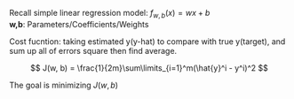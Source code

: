 

Recall simple linear regression model: $f_{w,b}(x) = wx + b$  
**w,b**: Parameters/Coefficients/Weights

Cost fucntion: taking estimated y(y-hat) to compare with true y(target), and sum up all of errors square then find average. 

$$ J(w, b) = \frac{1}{2m}\sum\limits_{i=1}^m(\hat{y}^i - y^i)^2 $$

The goal is minimizing $J(w, b)$
